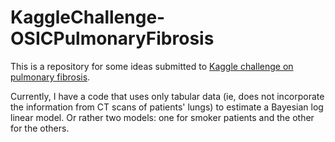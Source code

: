 # KaggleChallenge-OSICPulmonaryFibrosis
This is a repository for some ideas submitted to [Kaggle challenge on pulmonary fibrosis](https://www.kaggle.com/c/osic-pulmonary-fibrosis-progression).

Currently, I have a code that uses only tabular data (ie, does not incorporate the information from CT scans of patients' lungs) to estimate a Bayesian log linear model. Or rather two models: one for smoker patients and the other for the others.

